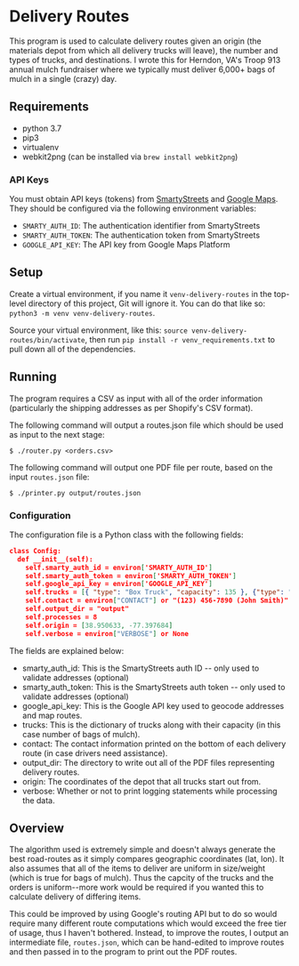 # Delivery Routes

This program is used to calculate delivery routes given an origin (the materials depot from which all delivery trucks will leave), the number and types of trucks, and destinations. I wrote this for Herndon, VA's Troop 913 annual mulch fundraiser where we typically must deliver 6,000+ bags of mulch in a single (crazy) day.

## Requirements

* python 3.7
* pip3
* virtualenv
* webkit2png (can be installed via ```brew install webkit2png```)

### API Keys

You must obtain API keys (tokens) from [SmartyStreets](https://smartystreets.com/) and [Google Maps](https://cloud.google.com/maps-platform/maps/). They should be configured via the following environment variables:

* ```SMARTY_AUTH_ID```: The authentication identifier from SmartyStreets
* ```SMARTY_AUTH_TOKEN```: The authentication token from SmartyStreets
* ```GOOGLE_API_KEY```: The API key from Google Maps Platform

## Setup

Create a virtual environment, if you name it ```venv-delivery-routes``` in the top-level directory of this project, Git will ignore it. You can do that like so: ```python3 -m venv venv-delivery-routes```.

Source your virtual environment, like this: ```source venv-delivery-routes/bin/activate```, then run ```pip install -r venv_requirements.txt``` to pull down all of the dependencies.

## Running

The program requires a CSV as input with all of the order information (particularly the shipping addresses as per Shopify's CSV format).

The following command will output a routes.json file which should be used as input to the next stage:

```shell
$ ./router.py <orders.csv>
```

The following command will output one PDF file per route, based on the input ```routes.json``` file:

```shell
$ ./printer.py output/routes.json
```

### Configuration

The configuration file is a Python class with the following fields:

```json
class Config:
  def __init__(self):
    self.smarty_auth_id = environ['SMARTY_AUTH_ID']
    self.smarty_auth_token = environ['SMARTY_AUTH_TOKEN']
    self.google_api_key = environ['GOOGLE_API_KEY']
    self.trucks = [{ "type": "Box Truck", "capacity": 135 }, {"type": "26' Flatbed", "capacity": 315 }]
    self.contact = environ["CONTACT"] or "(123) 456-7890 (John Smith)"
    self.output_dir = "output"
    self.processes = 8
    self.origin = [38.950633, -77.397684]
    self.verbose = environ["VERBOSE"] or None
```

The fields are explained below:
* smarty_auth_id: This is the SmartyStreets auth ID -- only used to validate addresses (optional)
* smarty_auth_token: This is the SmartyStreets auth token -- only used to validate addresses (optional)
* google_api_key: This is the Google API key used to geocode addresses and map routes.
* trucks: This is the dictionary of trucks along with their capacity (in this case number of bags of mulch).
* contact: The contact information printed on the bottom of each delivery route (in case drivers need assistance).
* output_dir: The directory to write out all of the PDF files representing delivery routes.
* origin: The coordinates of the depot that all trucks start out from.
* verbose: Whether or not to print logging statements while processing the data.

## Overview

The algorithm used is extremely simple and doesn't always generate the best road-routes as it simply compares geographic coordinates (lat, lon). It also assumes that all of the items to deliver are uniform in size/weight (which is true for bags of mulch). Thus the capcity of the trucks and the orders is uniform--more work would be required if you wanted this to calculate delivery of differing items. 

This could be improved by using Google's routing API but to do so would require many different route computations which would exceed the free tier of usage, thus I haven't bothered. Instead, to improve the routes, I output an intermediate file, ```routes.json```, which can be hand-edited to improve routes and then passed in to the program to print out the PDF routes.
